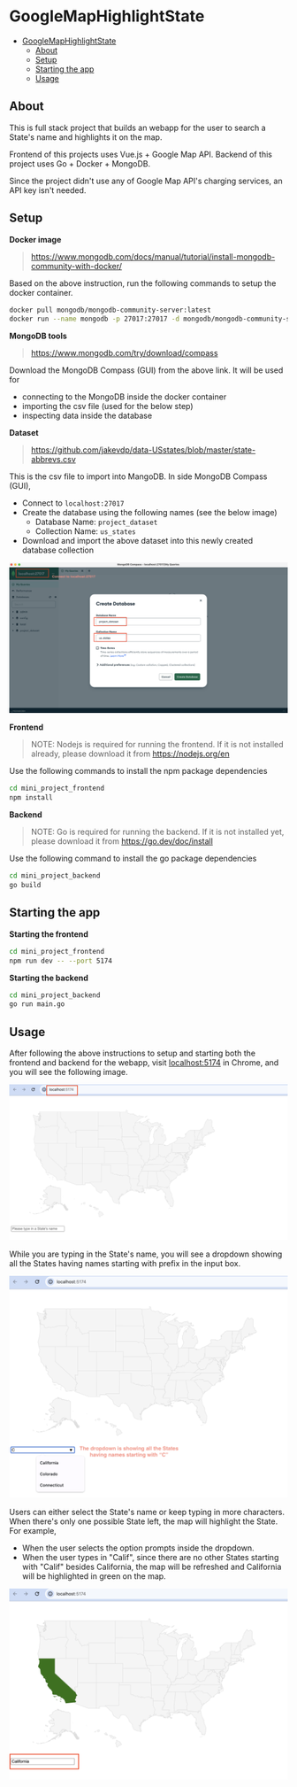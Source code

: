 # GoogleMapHighlightState

- [GoogleMapHighlightState](#googlemaphighlightstate)
  - [About](#about)
  - [Setup](#setup)
  - [Starting the app](#starting-the-app)
  - [Usage](#usage)


## About

This is full stack project that builds an webapp for the user to search a State's name and highlights it on the map.

Frontend of this projects uses Vue.js + Google Map API. Backend of this project uses Go + Docker + MongoDB.

Since the project didn't use any of Google Map API's charging services, an API key isn't needed.


## Setup

**Docker image**

> https://www.mongodb.com/docs/manual/tutorial/install-mongodb-community-with-docker/

Based on the above instruction, run the following commands to setup the docker container.

```sh
docker pull mongodb/mongodb-community-server:latest
docker run --name mongodb -p 27017:27017 -d mongodb/mongodb-community-server:latest
```

**MongoDB tools**

> https://www.mongodb.com/try/download/compass

Download the MongoDB Compass (GUI) from the above link. It will be used for 

* connecting to the MongoDB inside the docker container
* importing the csv file (used for the below step)
* inspecting data inside the database


**Dataset**

> https://github.com/jakevdp/data-USstates/blob/master/state-abbrevs.csv

This is the csv file to import into MangoDB. In side MongoDB Compass (GUI),
* Connect to `localhost:27017`
* Create the database using the following names (see the below image)
  * Database Name: `project_dataset`
  * Collection Name: `us_states`
* Download and import the above dataset into this newly created database collection

![screenshot](./images/1.png)

**Frontend**

> NOTE: Nodejs is required for running the frontend. If it is not installed already, please download it from https://nodejs.org/en

Use the following commands to install the npm package dependencies

```sh
cd mini_project_frontend
npm install
```

**Backend**

> NOTE: Go is required for running the backend. If it is not installed yet, please download it from https://go.dev/doc/install

Use the following command to install the go package dependencies

```sh
cd mini_project_backend
go build
```

## Starting the app

**Starting the frontend**

```sh
cd mini_project_frontend
npm run dev -- --port 5174
```

**Starting the backend**

```sh
cd mini_project_backend
go run main.go
```

## Usage

After following the above instructions to setup and starting both the frontend and backend for the webapp, visit [localhost:5174](http://localhost:5174/) in Chrome, and you will see the following image.

![screenshot](./images/2.png)

While you are typing in the State's name, you will see a dropdown showing all the States having names starting with prefix in the input box.

![screenshot](./images/3.png)

Users can either select the State's name or keep typing in more characters. When there's only one possible State left, the map will highlight the State. For example,
* When the user selects the option prompts inside the dropdown.
* When the user types in "Calif", since there are no other States starting with "Calif" besides California, the map will be refreshed and California will be highlighted in green on the map.

![screenshot](./images/4.png)



